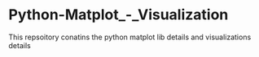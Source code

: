 # Python-Matplot_-_Visualization

This repsoitory conatins the python matplot lib details and visualizations details